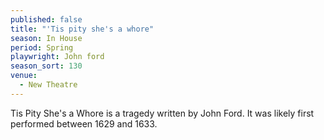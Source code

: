 ```yaml
---
published: false
title: "'Tis pity she's a whore"
season: In House
period: Spring
playwright: John ford
season_sort: 130
venue:
  - New Theatre
---
```


Tis Pity She's a Whore is a tragedy written by John Ford. It was likely first performed between 1629 and 1633.
